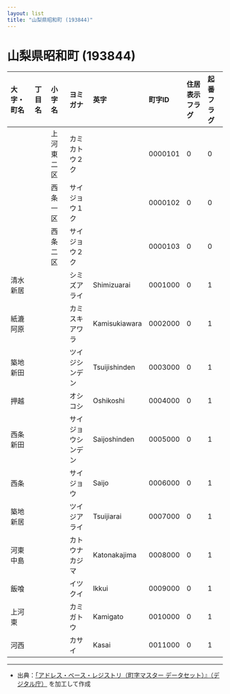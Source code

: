 ```yaml
---
layout: list
title: "山梨県昭和町 (193844)"
---
```


# 山梨県昭和町 (193844)

| 大字・町名 | 丁目名 | 小字名 | ヨミガナ | 英字 | 町字ID | 住居表示フラグ | 起番フラグ |
|:---|:---|:---|:---|:---|:---|:---|:---|
|  |  | 上河東二区 | カミカトウ２ク |  | 0000101 | 0 | 0 |
|  |  | 西条一区 | サイジョウ１ク |  | 0000102 | 0 | 0 |
|  |  | 西条二区 | サイジョウ２ク |  | 0000103 | 0 | 0 |
| 清水新居 |  |  | シミズアライ | Shimizuarai | 0001000 | 0 | 1 |
| 紙漉阿原 |  |  | カミスキアワラ | Kamisukiawara | 0002000 | 0 | 1 |
| 築地新田 |  |  | ツイジシンデン | Tsuijishinden | 0003000 | 0 | 1 |
| 押越 |  |  | オシコシ | Oshikoshi | 0004000 | 0 | 1 |
| 西条新田 |  |  | サイジョウシンデン | Saijoshinden | 0005000 | 0 | 1 |
| 西条 |  |  | サイジョウ | Saijo | 0006000 | 0 | 1 |
| 築地新居 |  |  | ツイジアライ | Tsuijiarai | 0007000 | 0 | 1 |
| 河東中島 |  |  | カトウナカジマ | Katonakajima | 0008000 | 0 | 1 |
| 飯喰 |  |  | イツクイ | Ikkui | 0009000 | 0 | 1 |
| 上河東 |  |  | カミガトウ | Kamigato | 0010000 | 0 | 1 |
| 河西 |  |  | カサイ | Kasai | 0011000 | 0 | 1 |

---

- 出典：[「アドレス・ベース・レジストリ（町字マスター データセット）』（デジタル庁）](https://www.digital.go.jp/policies/base_registry_address/) を加工して作成